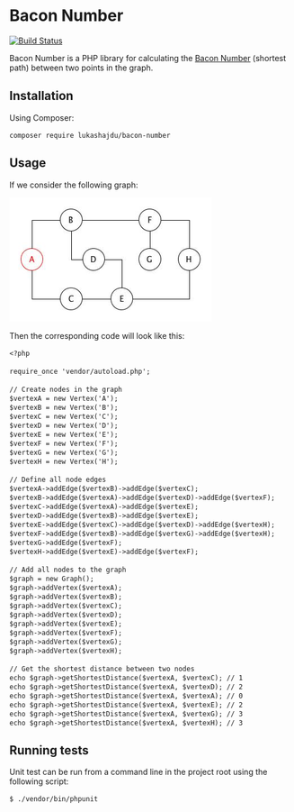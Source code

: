 Bacon Number
============

[![Build Status](https://travis-ci.org/lukashajdu/bacon-number.svg?branch=develop)](https://travis-ci.org/lukashajdu/bacon-number)

Bacon Number is a PHP library for calculating the
[Bacon Number](https://en.wikipedia.org/wiki/Six_Degrees_of_Kevin_Bacon#Bacon_numbers)
(shortest path) between two points in the graph.

## Installation

Using Composer:

```
composer require lukashajdu/bacon-number
```

## Usage

If we consider the following graph:

![Graph](graph.jpg?raw=true "Graph")

Then the corresponding code will look like this:

```
<?php

require_once 'vendor/autoload.php';

// Create nodes in the graph
$vertexA = new Vertex('A');
$vertexB = new Vertex('B');
$vertexC = new Vertex('C');
$vertexD = new Vertex('D');
$vertexE = new Vertex('E');
$vertexF = new Vertex('F');
$vertexG = new Vertex('G');
$vertexH = new Vertex('H');

// Define all node edges
$vertexA->addEdge($vertexB)->addEdge($vertexC);
$vertexB->addEdge($vertexA)->addEdge($vertexD)->addEdge($vertexF);
$vertexC->addEdge($vertexA)->addEdge($vertexE);
$vertexD->addEdge($vertexB)->addEdge($vertexE);
$vertexE->addEdge($vertexC)->addEdge($vertexD)->addEdge($vertexH);
$vertexF->addEdge($vertexB)->addEdge($vertexG)->addEdge($vertexH);
$vertexG->addEdge($vertexF);
$vertexH->addEdge($vertexE)->addEdge($vertexF);

// Add all nodes to the graph
$graph = new Graph();
$graph->addVertex($vertexA);
$graph->addVertex($vertexB);
$graph->addVertex($vertexC);
$graph->addVertex($vertexD);
$graph->addVertex($vertexE);
$graph->addVertex($vertexF);
$graph->addVertex($vertexG);
$graph->addVertex($vertexH);

// Get the shortest distance between two nodes
echo $graph->getShortestDistance($vertexA, $vertexC); // 1
echo $graph->getShortestDistance($vertexA, $vertexD); // 2
echo $graph->getShortestDistance($vertexA, $vertexA); // 0
echo $graph->getShortestDistance($vertexA, $vertexE); // 2
echo $graph->getShortestDistance($vertexA, $vertexG); // 3
echo $graph->getShortestDistance($vertexA, $vertexH); // 3
```

## Running tests

Unit test can be run from a command line in the project root using
the following script:

```
$ ./vendor/bin/phpunit
```
